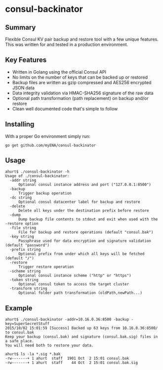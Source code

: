 # consul-backinator

## Summary

Flexible Consul KV pair backup and restore tool with a few unique features.
This was written for and tested in a production environment.

## Key Features

* Written in Golang using the official Consul API
* No limits on the number of keys that can be backed up or restored
* Backup files are written as gzip compressed and AES256 encrypted JSON data
* Data integrity validation via HMAC-SHA256 signature of the raw data
* Optional path transformation (path replacement) on backup and/or restore
* Clean well documented code that's simple to follow

## Installing

With a proper Go environment simply run:

```
go get github.com/myENA/consul-backinator
```

## Usage

```
ahurt$ ./consul-backinator -h
Usage of ./consul-backinator:
  -addr string
      Optional consul instance address and port ("127.0.0.1:8500")
  -backup
      Trigger backup operation
  -dc string
      Optional consul datacenter label for backup and restore
  -delete
      Delete all keys under the destination prefix before restore
  -dump
      Dump backup file contents to stdout and exit when used with the -restore option
  -file string
      File for backup and restore operations (default "consul.bak")
  -key string
      Passphrase used for data encryption and signature validation (default "password")
  -prefix string
      Optional prefix from under which all keys will be fetched (default "/")
  -restore
      Trigger restore operation
  -scheme string
      Optional consul instance scheme ("http" or "https")
  -token string
      Optional consul token to access the target cluster
  -transform string
      Optional folder path transformation (oldPath,newPath...)
```

## Example

```
ahurt$ ./consul-backinator -addr=10.16.0.36:8500 -backup -key=SuperSecretStuff
2015/10/02 15:01:59 [Success] Backed up 63 keys from 10.16.0.36:8500/ to consul.bak
Keep your backup (consul.bak) and signature (consul.bak.sig) files in a safe place.
You will need both to restore your data.
```

```
ahurt$ ls -la *.sig *.bak
-rw-------+ 1 ahurt  staff  1901 Oct  2 15:01 consul.bak
-rw-------+ 1 ahurt  staff    44 Oct  2 15:01 consul.bak.sig
```
